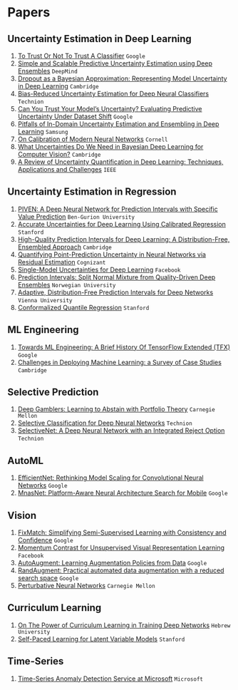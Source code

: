 # Papers

## Uncertainty Estimation in Deep Learning
1. [To Trust Or Not To Trust A Classifier](https://arxiv.org/abs/1805.11783) `Google`
2. [Simple and Scalable Predictive Uncertainty Estimation using Deep Ensembles](https://arxiv.org/abs/1612.01474) `DeepMind`
3. [Dropout as a Bayesian Approximation: Representing Model Uncertainty in Deep Learning](https://arxiv.org/abs/1506.02142) `Cambridge`
4. [Bias-Reduced Uncertainty Estimation for Deep Neural Classifiers](https://openreview.net/forum?id=SJfb5jCqKm) `Technion`
5. [Can You Trust Your Model’s Uncertainty? Evaluating Predictive Uncertainty Under Dataset Shift](https://arxiv.org/abs/1906.02530) `Google`
6. [Pitfalls of In-Domain Uncertainty Estimation and Ensembling in Deep Learning](https://arxiv.org/abs/2002.06470) `Samsung`
7. [On Calibration of Modern Neural Networks](https://arxiv.org/abs/1706.04599) `Cornell`
8. [What Uncertainties Do We Need in Bayesian Deep Learning for Computer Vision?](https://arxiv.org/abs/1703.04977) `Cambridge`
9. [A Review of Uncertainty Quantification in Deep
Learning: Techniques, Applications and
Challenges](https://arxiv.org/abs/2011.06225) `IEEE`

## Uncertainty Estimation in Regression
1. [PIVEN: A Deep Neural Network for Prediction Intervals with Specific Value Prediction](https://arxiv.org/abs/2006.05139) `Ben-Gurion University`
2. [Accurate Uncertainties for Deep Learning Using Calibrated Regression](https://arxiv.org/abs/1807.00263)  `Stanford`
3. [High-Quality Prediction Intervals for Deep Learning: A Distribution-Free, Ensembled Approach](https://arxiv.org/abs/1802.07167) `Cambridge`
4. [Quantifying Point-Prediction Uncertainty in Neural Networks via Residual Estimation](https://arxiv.org/abs/1906.00588) `Cognizant`
5. [Single-Model Uncertainties for Deep Learning](https://arxiv.org/abs/1811.00908) `Facebook`
6. [Prediction Intervals: Split Normal Mixture from Quality-Driven Deep Ensembles](https://arxiv.org/abs/2007.09670) `Norwegian University`
7. [Adaptive, Distribution-Free Prediction Intervals for Deep Networks](https://arxiv.org/abs/1905.10634) `Vienna University`
8. [Conformalized Quantile Regression](https://arxiv.org/abs/1905.03222) `Stanford`

## ML Engineering
1. [Towards ML Engineering: A Brief History Of TensorFlow Extended (TFX)](https://arxiv.org/abs/2010.02013) `Google`
2. [Challenges in Deploying Machine Learning: a Survey of Case Studies](https://arxiv.org/abs/2011.09926) `Cambridge`

## Selective Prediction 
1. [Deep Gamblers: Learning to Abstain with Portfolio Theory](https://arxiv.org/abs/1907.00208) `Carnegie Mellon`
2. [Selective Classification for Deep Neural Networks](https://arxiv.org/abs/1705.08500) `Technion`
3. [SelectiveNet: A Deep Neural Network with an Integrated Reject Option](https://arxiv.org/abs/1901.09192) `Technion`

## AutoML
1. [EfficientNet: Rethinking Model Scaling for Convolutional Neural Networks](https://arxiv.org/abs/1905.11946) `Google`
2. [MnasNet: Platform-Aware Neural Architecture Search for Mobile](https://arxiv.org/abs/1807.11626) `Google`

## Vision
1. [FixMatch: Simplifying Semi-Supervised Learning with Consistency and Confidence](https://arxiv.org/abs/2001.07685) `Google`
2. [Momentum Contrast for Unsupervised Visual Representation Learning](https://arxiv.org/abs/1911.05722) `Facebook`
3. [AutoAugment: Learning Augmentation Policies from Data](https://arxiv.org/abs/1805.09501) `Google`
4. [RandAugment: Practical automated data augmentation with a reduced search space](https://arxiv.org/abs/1909.13719) `Google`
5. [Perturbative Neural Networks](https://arxiv.org/abs/1806.01817) `Carnegie Mellon`

## Curriculum Learning
1. [On The Power of Curriculum Learning in Training Deep Networks](https://arxiv.org/abs/1904.03626) `Hebrew University`
2. [Self-Paced Learning for Latent Variable Models](https://papers.nips.cc/paper/2010/file/e57c6b956a6521b28495f2886ca0977a-Paper.pdf) `Stanford`

## Time-Series
1. [Time-Series Anomaly Detection Service at Microsoft](https://arxiv.org/abs/1906.03821) `Microsoft`



